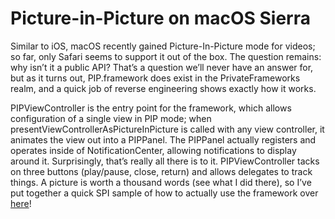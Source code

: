 # Picture-in-Picture on macOS Sierra

Similar to iOS, macOS recently gained Picture-In-Picture mode for videos; so far, only Safari seems to support it out of the box. The question remains: why isn’t it a public API? That’s a question we’ll never have an answer for, but as it turns out, PIP.framework does exist in the PrivateFrameworks realm, and a quick job of reverse engineering shows exactly how it works.

<!--truncate-->

PIPViewController is the entry point for the framework, which allows configuration of a single view in PIP mode; when presentViewControllerAsPictureInPicture is called with any view controller, it animates the view out into a PIPPanel. The PIPPanel actually registers and operates inside of NotificationCenter, allowing notifications to display around it. Surprisingly, that’s really all there is to it. PIPViewController tacks on three buttons (play/pause, close, return) and allows delegates to track things.
A picture is worth a thousand words (see what I did there), so I’ve put together a quick SPI sample of how to actually use the framework over [here](https://github.com/avaidyam/PIP-Demo/)!
